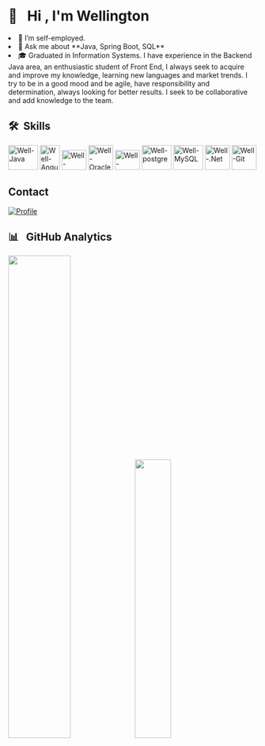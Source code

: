 
<h1 aling="left">👋 &nbsp; Hi <img height="30px">, I'm Wellington</h1>

 <li>🔭  I’m self-employed. <!-- I’m currently working at [Empresa](Link daEmpresa)--></li>
<li>💬 Ask me about **Java, Spring Boot, SQL**</li>
<!-- - 👨‍💻 More at [wellington.dev](https://wellington.dev) -->

<li aling="left">🎓 Graduated in Information Systems. I have experience in the Backend Java area, an enthusiastic student of Front End, I always seek to acquire and improve my knowledge, learning new languages ​​and market trends. I try to be in a good mood and be agile, have responsibility and determination, always looking for better results. I seek to be collaborative and add knowledge to the team.</li>

## 🛠 &nbsp;Skills
<div style="display: inline_block">
  <img aling="center" alt="Well-Java" height="50" width="60" src="https://cdn.jsdelivr.net/gh/devicons/devicon/icons/java/java-original-wordmark.svg">
  <img aling="center" alt="Well-Angular" height="50" width="40" src="https://cdn.jsdelivr.net/gh/devicons/devicon/icons/spring/spring-original-wordmark.svg">
  <img aling="center" alt="Well-Angular" height="40" width="50" src="https://cdn.jsdelivr.net/gh/devicons/devicon/icons/react/react-original.svg">
  <img aling="center" alt="Well-Oracle" height="50" width="50" src="https://cdn.jsdelivr.net/gh/devicons/devicon/icons/oracle/oracle-original.svg">
  <img aling="center" alt="Well-Angular" height="40" width="50" src="https://cdn.jsdelivr.net/gh/devicons/devicon/icons/angularjs/angularjs-original.svg">
  <img aling="center" alt="Well-postgre" height="50" width="60" src="https://cdn.jsdelivr.net/gh/devicons/devicon/icons/postgresql/postgresql-plain-wordmark.svg">
  <img aling="center" alt="Well-MySQL" height="50" width="60" src="https://cdn.jsdelivr.net/gh/devicons/devicon/icons/mysql/mysql-original-wordmark.svg">
  <img aling="center" alt="Well-.Net" height="50" width="50" src="https://icongr.am/devicon/dot-net-original-wordmark.svg?size=128&color=ffffff">
  <img aling="center" alt="Well-Git" height="50" width="50" src="https://icongr.am/devicon/git-original.svg?size=131&color=c8b014">
  <br>
</div>
<!-- uso com badges
<div style="display: inline_block">
<br/>
    <img aling="center" alt="Java" src="https://img.shields.io/badge/Java-ED8B00?style=for-the-badge&logo=openjdk&logoColor=white"/>
     <img aling="center" alt="Spring" src="https://img.shields.io/badge/Spring-6DB33F?style=for-the-badge&logo=spring&logoColor=white"/>
    <img aling="center" alt="Angular" src="https://img.shields.io/badge/Angular-DD0031?style=for-the-badge&logo=angular&logoColor=white"/>
    <img aling="center" alt="PostgreSQL" src="https://img.shields.io/badge/PostgreSQL-316192?style=for-the-badge&logo=postgresql&logoColor=white"/>
     <img aling="center" alt="Oracle" src="https://img.shields.io/badge/Oracle-F80000?style=for-the-badge&logo=oracle&logoColor=black"/>
     <img aling="center" alt="MySQL" src="https://img.shields.io/badge/MySQL-005C84?style=for-the-badge&logo=mysql&logoColor=white"/>
    <img aling="center" alt=".Net" src="https://img.shields.io/badge/.NET-5C2D91?style=for-the-badge&logo=.net&logoColor=white"/>
</div>-->

## Contact
[![Profile](https://img.shields.io/badge/LinkedIn-0077B5?style=for-the-badge&logo=linkedin&logoColor=white)](https://www.linkedin.com/in/wellingtonluizsb/)
<!--[![Profile](https://img.shields.io/badge/WhatsApp-25D366?style=for-the-badge&logo=whatsapp&logoColor=white)](https://api.whatsapp.com/send?phone=5531993862869&text=Ol%C3%A1!!!)
[![Profile](https://img.shields.io/badge/Wellington-05122A?style=flat&logo=instagram)](https://www.instagram.com/wellingtonbarbosa5205/)
-->

## 📊 &nbsp; GitHub Analytics
<p style="display: inline_block">
<img width="50%" src="https://github-readme-stats.vercel.app/api?username=wlusbar&show_icons=true&theme=dracula&include_all_commits=true"/>
<img width="38%" src="https://github-readme-stats.vercel.app/api/top-langs/?username=anuraghazra&layout=compact&theme=dracula"/>
</p>

